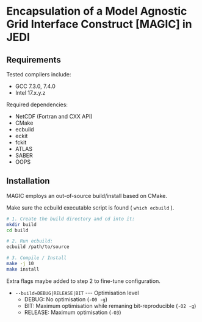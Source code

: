 Encapsulation of a Model Agnostic Grid Interface Construct [MAGIC] in JEDI
==========================================================================

Requirements
------------

Tested compilers include:

- GCC 7.3.0, 7.4.0
- Intel 17.x.y.z

Required dependencies:

- NetCDF (Fortran and CXX API)
- CMake
- ecbuild
- eckit
- fckit
- ATLAS
- SABER
- OOPS

Installation
------------

MAGIC employs an out-of-source build/install based on CMake.

Make sure the ecbuild executable script is found ( `which ecbuild` ).

```bash
# 1. Create the build directory and cd into it:
mkdir build
cd build

# 2. Run ecbuild:
ecbuild /path/to/source

# 3. Compile / Install
make -j 10
make install
```

Extra flags maybe added to step 2 to fine-tune configuration.

- `--build=DEBUG|RELEASE|BIT` --- Optimisation level
  * DEBUG:   No optimisation (`-O0 -g`)
  * BIT:     Maximum optimisation while remaning bit-reproducible (`-O2 -g`)
  * RELEASE: Maximum optimisation (`-O3`)

